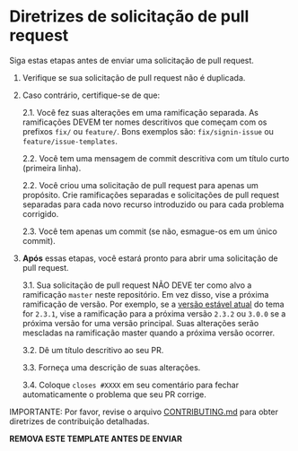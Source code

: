 # Diretrizes de solicitação de pull request

Siga estas etapas antes de enviar uma solicitação de pull request.

1. Verifique se sua solicitação de pull request não é duplicada.
2. Caso contrário, certifique-se de que:

   2.1. Você fez suas alterações em uma ramificação separada. As ramificações DEVEM ter nomes descritivos que começam com os prefixos `fix/` ou `feature/`. Bons exemplos são: `fix/signin-issue` ou `feature/issue-templates`.

   2.2. Você tem uma mensagem de commit descritiva com um título curto (primeira linha).

   2.2. Você criou uma solicitação de pull request para apenas um propósito. Crie ramificações separadas e solicitações de pull request separadas para cada novo recurso introduzido ou para cada problema corrigido.

   2.3. Você tem apenas um commit (se não, esmague-os em um único commit).

3. **Após** essas etapas, você estará pronto para abrir uma solicitação de pull request.

   3.1. Sua solicitação de pull request NÃO DEVE ter como alvo a ramificação `master` neste repositório. Em vez disso, vise a próxima ramificação de versão. Por exemplo, se a [versão estável atual](https://github.com/alexjesustech/ocellaris-dash/releases/latest) do tema for `2.3.1`, vise a ramificação para a próxima versão `2.3.2` ou `3.0.0` se a próxima versão for uma versão principal. Suas alterações serão mescladas na ramificação master quando a próxima versão ocorrer.

   3.2. Dê um título descritivo ao seu PR.

   3.3. Forneça uma descrição de suas alterações.

   3.4. Coloque `closes #XXXX` em seu comentário para fechar automaticamente o problema que seu PR corrige.

IMPORTANTE: Por favor, revise o arquivo [CONTRIBUTING.md](../CONTRIBUTING.md) para obter diretrizes de contribuição detalhadas.

**REMOVA ESTE TEMPLATE ANTES DE ENVIAR**